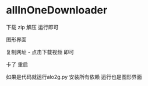 # allInOneDownloader

下载 zip 解压 运行即可

图形界面

复制网址 - 点击下载视频 即可

卡了 重启


如果是代码就运行alo2g.py 安装所有依赖 运行也是图形界面
